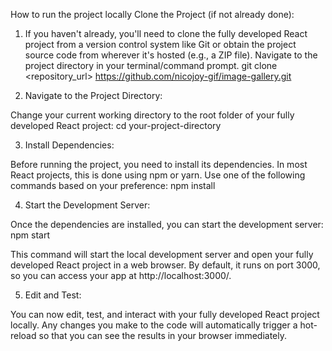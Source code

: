 How to run the project locally 
Clone the Project (if not already done):

1. If you haven't already, you'll need to clone the fully developed React project from a version control system like Git or obtain the project source code from wherever it's hosted (e.g., a ZIP file). Navigate to the project directory in your terminal/command prompt.
git clone <repository_url> https://github.com/nicojoy-gif/image-gallery.git

2. Navigate to the Project Directory:

Change your current working directory to the root folder of your fully developed React project:
cd your-project-directory

3. Install Dependencies:

Before running the project, you need to install its dependencies. In most React projects, this is done using npm or yarn. Use one of the following commands based on your preference:
npm install



4. Start the Development Server:

Once the dependencies are installed, you can start the development server:
npm start

This command will start the local development server and open your fully developed React project in a web browser. By default, it runs on port 3000, so you can access your app at http://localhost:3000/.

5. Edit and Test:

You can now edit, test, and interact with your fully developed React project locally. Any changes you make to the code will automatically trigger a hot-reload so that you can see the results in your browser immediately.




